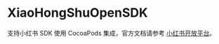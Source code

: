 # XiaoHongShuOpenSDK

支持小红书 SDK 使用 CocoaPods 集成，官方文档请参考 [小红书开放平台](https://agora.xiaohongshu.com/doc/ios)。

